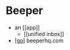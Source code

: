 # Beeper

- an [[app]]
  - [[unified inbox]]
- [[go]] beeperhq.com


[//begin]: # "Autogenerated link references for markdown compatibility"
[go]: go "Go"
[//end]: # "Autogenerated link references"